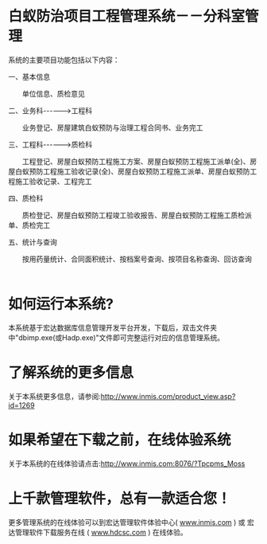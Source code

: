# 白蚁防治项目工程管理系统－－分科室管理

系统的主要项目功能包括以下内容：

一、基本信息

　　单位信息、质检意见

二、业务科------>工程科

　　业务登记、房屋建筑白蚁预防与治理工程合同书、业务完工

三、工程科------>质检科

　　工程登记、房屋白蚁预防工程施工方案、房屋白蚁预防工程施工派单(全)、房屋白蚁预防工程施工验收记录(全)、房屋白蚁预防工程施工派单、房屋白蚁预防工程施工验收记录、工程完工

四、质检科

　　质检登记、房屋白蚁预防工程竣工验收报告、房屋白蚁预防工程施工质检派单、质检完工

五、统计与查询

　　按用药量统计、合同面积统计、按档案号查询、按项目名称查询、回访查询
　　
# 如何运行本系统?

本系统基于宏达数据库信息管理开发平台开发，下载后，双击文件夹中"dbimp.exe(或Hadp.exe)"文件即可完整运行对应的信息管理系统。

# 了解系统的更多信息

关于本系统更多信息，请参阅:http://www.inmis.com/product_view.asp?id=1269

# 如果希望在下载之前，在线体验系统

关于本系统的在线体验请点击:http://www.inmis.com:8076/?Tpcpms_Moss

# 上千款管理软件，总有一款适合您！

更多管理系统的在线体验可以到宏达管理软件体验中心( www.inmis.com ) 或 宏达管理软件下载服务在线 ( www.hdcsc.com ) 在线体验。

